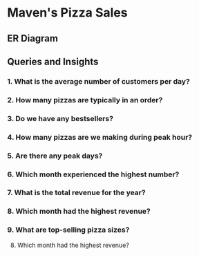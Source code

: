 # Maven's Pizza Sales

## ER Diagram

## Queries and Insights

### 1. What is the average number of customers per day?
### 2. How many pizzas are typically in an order?
### 3. Do we have any bestsellers?
### 4. How many pizzas are we making during peak hour?
### 5. Are there any peak days?
### 6. Which month experienced the highest number?
### 7. What is the total revenue for the year?
### 8. Which month had the highest revenue?
### 9. What are top-selling pizza sizes?


8. Which month had the highest revenue?
